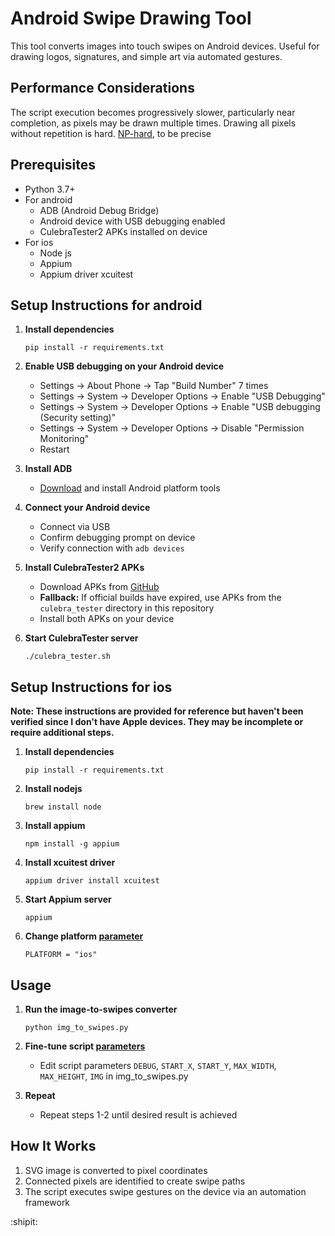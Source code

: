 # Android Swipe Drawing Tool

This tool converts images into touch swipes on Android devices. Useful for drawing logos, signatures, and simple art via automated gestures.

## Performance Considerations

The script execution becomes progressively slower, particularly near completion, as pixels may be drawn multiple times. Drawing all pixels without repetition is hard. [NP-hard](https://en.wikipedia.org/wiki/Longest_path_problem), to be precise


## Prerequisites

- Python 3.7+
- For android
   - ADB (Android Debug Bridge)
   - Android device with USB debugging enabled
   - CulebraTester2 APKs installed on device
- For ios
   - Node js
   - Appium
   - Appium driver xcuitest

## Setup Instructions for android

1. **Install dependencies**
   ```
   pip install -r requirements.txt
   ```

1. **Enable USB debugging on your Android device**
   - Settings → About Phone → Tap "Build Number" 7 times
   - Settings → System → Developer Options → Enable "USB Debugging"
   - Settings → System → Developer Options → Enable "USB debugging (Security setting)"
   - Settings → System → Developer Options → Disable "Permission Monitoring"
   - Restart

1. **Install ADB**
   - [Download](https://developer.android.com/studio/releases/platform-tools) and install Android platform tools

1. **Connect your Android device**
   - Connect via USB
   - Confirm debugging prompt on device
   - Verify connection with `adb devices`

1. **Install CulebraTester2 APKs**
   - Download APKs from [GitHub](https://github.com/dtmilano/CulebraTester2-public/wiki/Prebuilt-APKs)
   - **Fallback:** If official builds have expired, use APKs from the `culebra_tester` directory in this repository
   - Install both APKs on your device

1. **Start CulebraTester server**
   ```
   ./culebra_tester.sh
   ```

## Setup Instructions for ios
**Note: These instructions are provided for reference but haven't been verified since I don't have Apple devices. They may be incomplete or require additional steps.**

1. **Install dependencies**

   ```
   pip install -r requirements.txt
   ```

1. **Install nodejs**
   ```
   brew install node
   ```

1. **Install appium**
   ```
   npm install -g appium
   ```

1. **Install xcuitest driver**
   ```
   appium driver install xcuitest
   ```

1. **Start Appium server**
   ```
   appium
   ```

1. **Change platform [parameter](img_to_swipes.py#L22)**
   ```
   PLATFORM = "ios"
   ```

## Usage

1. **Run the image-to-swipes converter**
   ```
   python img_to_swipes.py
   ```

1. **Fine-tune script [parameters](img_to_swipes.py#L16-L21)**
   - Edit script parameters `DEBUG`, `START_X`, `START_Y`, `MAX_WIDTH`, `MAX_HEIGHT`, `IMG` in img_to_swipes.py

1. **Repeat**
   - Repeat steps 1-2 until desired result is achieved

## How It Works

1. SVG image is converted to pixel coordinates
2. Connected pixels are identified to create swipe paths
3. The script executes swipe gestures on the device via an automation framework

:shipit: